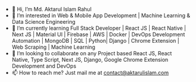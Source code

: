 - 👋 Hi, I’m Md. Aktarul Islam Rahul
- 👀 I’m interested in Web & Mobile App Development | Machine Learning & Data Science Engineering
- 🌱 I’m currently learning Full Stack Developer | React JS | React Native | Next JS | Material UI | Firebase | AWS | Docker | DevOps Development Automation | MongoDB | SQL | Python| Django | Chrome Extension | Web Scraping | Machine Learning 
- 💞️ I’m looking to collaborate on any Project based React JS, React Native, Type Script, Next JS, Django, Google Chrome Extension Development and DevOps
- 📫 How to reach me? Just mail me at contact@aktarulislam.com

<!---
aktarulrahul/aktarulrahul is a ✨ special ✨ repository because its `README.md` (this file) appears on your GitHub profile.
You can click the Preview link to take a look at your changes.
--->
